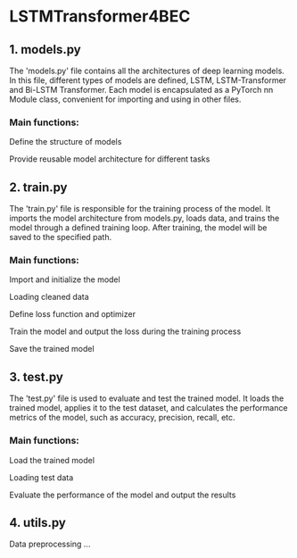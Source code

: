 # LSTMTransformer4BEC
## 1. models.py
The 'models.py' file contains all the architectures of deep learning models. In this file, different types of models are defined, LSTM, LSTM-Transformer and Bi-LSTM Transformer. Each model is encapsulated as a PyTorch nn Module class, convenient for importing and using in other files.

### Main functions:

Define the structure of models

Provide reusable model architecture for different tasks

## 2. train.py
The 'train.py' file is responsible for the training process of the model. It imports the model architecture from models.py, loads data, and trains the model through a defined training loop. After training, the model will be saved to the specified path.

### Main functions:

Import and initialize the model

Loading cleaned data

Define loss function and optimizer

Train the model and output the loss during the training process

Save the trained model

## 3. test.py

The 'test.py' file is used to evaluate and test the trained model. It loads the trained model, applies it to the test dataset, and calculates the performance metrics of the model, such as accuracy, precision, recall, etc.

### Main functions:

Load the trained model

Loading test data

Evaluate the performance of the model and output the results

## 4. utils.py
Data preprocessing
...
